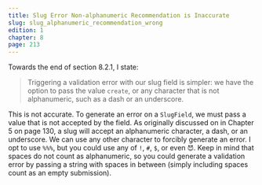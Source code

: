 ```yaml
---
title: Slug Error Non-alphanumeric Recommendation is Inaccurate
slug: slug_alphanumeric_recommendation_wrong
edition: 1
chapter: 8
page: 213
---
```


Towards the end of section 8.2.1, I state:

> Triggering a validation error with our slug field is simpler: we have
  the option to pass the value `create`, or any character that is not
  alphanumeric, such as a dash or an underscore.

This is not accurate. To generate an error on a `SlugField`, we must
pass a value that is not accepted by the field. As originally discussed
on in Chapter 5 on page 130, a slug will accept an alphanumeric
character, a dash, or an underscore. We can use any other character to
forcibly generate an error. I opt to use `%%%`, but you could use any of
`!`, `#`, `$`, or even `😈`. Keep in mind that spaces do not count as
alphanumeric, so you could generate a validation error by passing a
string with spaces in between (simply including spaces count as an empty
submission).
